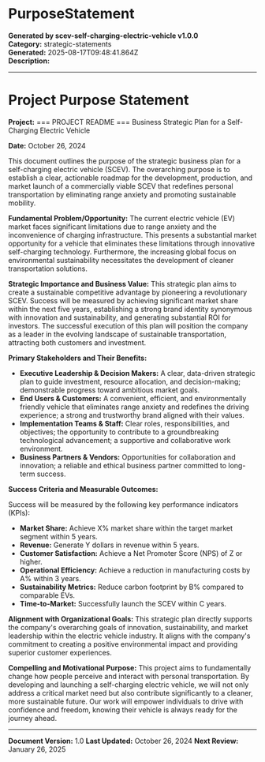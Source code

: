 # PurposeStatement

**Generated by scev-self-charging-electric-vehicle v1.0.0**  
**Category:** strategic-statements  
**Generated:** 2025-08-17T09:48:41.864Z  
**Description:** 

---

# Project Purpose Statement

**Project:** === PROJECT README === Business Strategic Plan for a Self-Charging Electric Vehicle

**Date:** October 26, 2024


This document outlines the purpose of the strategic business plan for a self-charging electric vehicle (SCEV).  The overarching purpose is to establish a clear, actionable roadmap for the development, production, and market launch of a commercially viable SCEV that redefines personal transportation by eliminating range anxiety and promoting sustainable mobility.

**Fundamental Problem/Opportunity:**  The current electric vehicle (EV) market faces significant limitations due to range anxiety and the inconvenience of charging infrastructure.  This presents a substantial market opportunity for a vehicle that eliminates these limitations through innovative self-charging technology.  Furthermore, the increasing global focus on environmental sustainability necessitates the development of cleaner transportation solutions.

**Strategic Importance and Business Value:** This strategic plan aims to create a sustainable competitive advantage by pioneering a revolutionary SCEV. Success will be measured by achieving significant market share within the next five years, establishing a strong brand identity synonymous with innovation and sustainability, and generating substantial ROI for investors. The successful execution of this plan will position the company as a leader in the evolving landscape of sustainable transportation, attracting both customers and investment.

**Primary Stakeholders and Their Benefits:**

* **Executive Leadership & Decision Makers:** A clear, data-driven strategic plan to guide investment, resource allocation, and decision-making; demonstrable progress toward ambitious market goals.
* **End Users & Customers:** A convenient, efficient, and environmentally friendly vehicle that eliminates range anxiety and redefines the driving experience; a strong and trustworthy brand aligned with their values.
* **Implementation Teams & Staff:** Clear roles, responsibilities, and objectives; the opportunity to contribute to a groundbreaking technological advancement; a supportive and collaborative work environment.
* **Business Partners & Vendors:** Opportunities for collaboration and innovation; a reliable and ethical business partner committed to long-term success.

**Success Criteria and Measurable Outcomes:**

Success will be measured by the following key performance indicators (KPIs):

* **Market Share:** Achieve X% market share within the target market segment within 5 years.
* **Revenue:** Generate Y dollars in revenue within 5 years.
* **Customer Satisfaction:** Achieve a Net Promoter Score (NPS) of Z or higher.
* **Operational Efficiency:** Achieve a reduction in manufacturing costs by A% within 3 years.
* **Sustainability Metrics:** Reduce carbon footprint by B% compared to comparable EVs.
* **Time-to-Market:** Successfully launch the SCEV within C years.


**Alignment with Organizational Goals:** This strategic plan directly supports the company's overarching goals of innovation, sustainability, and market leadership within the electric vehicle industry.  It aligns with the company's commitment to creating a positive environmental impact and providing superior customer experiences.


**Compelling and Motivational Purpose:** This project aims to fundamentally change how people perceive and interact with personal transportation. By developing and launching a self-charging electric vehicle, we will not only address a critical market need but also contribute significantly to a cleaner, more sustainable future.  Our work will empower individuals to drive with confidence and freedom, knowing their vehicle is always ready for the journey ahead.


---

**Document Version:** 1.0
**Last Updated:** October 26, 2024
**Next Review:** January 26, 2025

